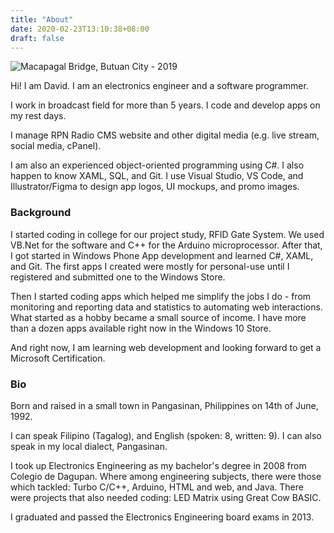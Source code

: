 ```yaml
---
title: "About"
date: 2020-02-23T13:10:38+08:00
draft: false
---
```


![Macapagal Bridge, Butuan City - 2019](/images/about-hero.jpg)

Hi! I am David. I am an electronics engineer and a software programmer.

I work in broadcast field for more than 5 years. I code and develop apps on my rest days.

I manage RPN Radio CMS website and other digital media (e.g. live stream, social media, cPanel).

I am also an experienced object-oriented programming using C#. I also happen to know XAML, SQL, and Git. I use Visual Studio, VS Code, and Illustrator/Figma to design app logos, UI mockups, and promo images.


### Background
I started coding in college for our project study, RFID Gate System. We used VB.Net for the software and C++ for the Arduino microprocessor. After that, I got started in Windows Phone App development and learned C#, XAML, and Git. The first apps I created were mostly for personal-use until I registered and submitted one to the Windows Store.

Then I started coding apps which helped me simplify the jobs I do - from monitoring and reporting data and statistics to automating web interactions. What started as a hobby became a small source of income. I have more than a dozen apps available right now in the Windows 10 Store.

And right now, I am learning web development and looking forward to get a Microsoft Certification.

### Bio
Born and raised in a small town in Pangasinan, Philippines on 14th of June, 1992.

I can speak Filipino (Tagalog), and English (spoken: 8, written: 9). I can also speak in my local dialect, Pangasinan.

I took up Electronics Engineering as my bachelor's degree in 2008 from Colegio de Dagupan. Where among engineering subjects, there were those which tackled: Turbo C/C++, Arduino, HTML and web, and Java. There were projects that also needed coding: LED Matrix using Great Cow BASIC.

I graduated and passed the Electronics Engineering board exams in 2013.